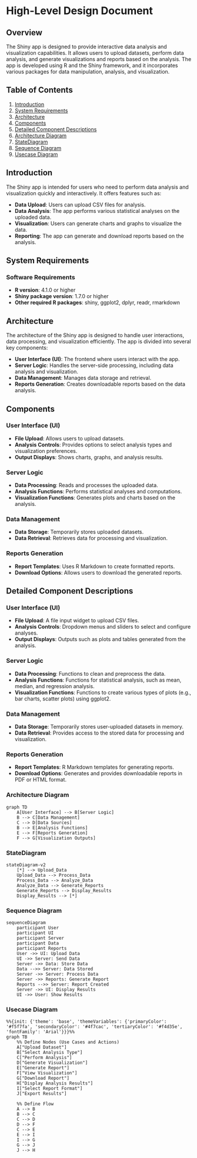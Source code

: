 # High-Level Design Document

## Overview

The Shiny app is designed to provide interactive data analysis and visualization capabilities. It allows users to upload datasets, perform data analysis, and generate visualizations and reports based on the analysis. The app is developed using R and the Shiny framework, and it incorporates various packages for data manipulation, analysis, and visualization.

## Table of Contents

1. [Introduction](#introduction)
2. [System Requirements](#system-requirements)
3. [Architecture](#architecture)
4. [Components](#components)
5. [Detailed Component Descriptions](#detailed-component-descriptions)
6. [Architecture Diagram](#architecture-diagram)
7. [StateDiagram](#statediagram)
8. [Sequence Diagram](#sequence-diagram)
9. [Usecase Diagram](#usecase-diagram)

## Introduction

The Shiny app is intended for users who need to perform data analysis and visualization quickly and interactively. It offers features such as:

- **Data Upload**: Users can upload CSV files for analysis.
- **Data Analysis**: The app performs various statistical analyses on the uploaded data.
- **Visualization**: Users can generate charts and graphs to visualize the data.
- **Reporting**: The app can generate and download reports based on the analysis.

## System Requirements

### Software Requirements

- **R version**: 4.1.0 or higher
- **Shiny package version**: 1.7.0 or higher
- **Other required R packages**: shiny, ggplot2, dplyr, readr, rmarkdown

## Architecture

The architecture of the Shiny app is designed to handle user interactions, data processing, and visualization efficiently. The app is divided into several key components:

- **User Interface (UI)**: The frontend where users interact with the app.
- **Server Logic**: Handles the server-side processing, including data analysis and visualization.
- **Data Management**: Manages data storage and retrieval.
- **Reports Generation**: Creates downloadable reports based on the data analysis.

## Components

### User Interface (UI)

- **File Upload**: Allows users to upload datasets.
- **Analysis Controls**: Provides options to select analysis types and visualization preferences.
- **Output Displays**: Shows charts, graphs, and analysis results.

### Server Logic

- **Data Processing**: Reads and processes the uploaded data.
- **Analysis Functions**: Performs statistical analyses and computations.
- **Visualization Functions**: Generates plots and charts based on the analysis.

### Data Management

- **Data Storage**: Temporarily stores uploaded datasets.
- **Data Retrieval**: Retrieves data for processing and visualization.

### Reports Generation

- **Report Templates**: Uses R Markdown to create formatted reports.
- **Download Options**: Allows users to download the generated reports.

## Detailed Component Descriptions

### User Interface (UI)

- **File Upload**: A file input widget to upload CSV files.
- **Analysis Controls**: Dropdown menus and sliders to select and configure analyses.
- **Output Displays**: Outputs such as plots and tables generated from the analysis.

### Server Logic

- **Data Processing**: Functions to clean and preprocess the data.
- **Analysis Functions**: Functions for statistical analysis, such as mean, median, and regression analysis.
- **Visualization Functions**: Functions to create various types of plots (e.g., bar charts, scatter plots) using ggplot2.

### Data Management

- **Data Storage**: Temporarily stores user-uploaded datasets in memory.
- **Data Retrieval**: Provides access to the stored data for processing and visualization.

### Reports Generation

- **Report Templates**: R Markdown templates for generating reports.
- **Download Options**: Generates and provides downloadable reports in PDF or HTML format.

### Architecture Diagram
```mermaid
graph TD
    A[User Interface] --> B[Server Logic]
    B --> C[Data Management]
    C --> D[Data Sources]
    B --> E[Analysis Functions]
    E --> F[Reports Generation]
    F --> G[Visualization Outputs]
```
### StateDiagram
```mermaid
stateDiagram-v2
    [*] --> Upload_Data
    Upload_Data --> Process_Data
    Process_Data --> Analyze_Data
    Analyze_Data --> Generate_Reports
    Generate_Reports --> Display_Results
    Display_Results --> [*]
```
### Sequence Diagram
```mermaid
sequenceDiagram
    participant User
    participant UI
    participant Server
    participant Data
    participant Reports
    User ->> UI: Upload Data
    UI ->> Server: Send Data
    Server ->> Data: Store Data
    Data -->> Server: Data Stored
    Server ->> Server: Process Data
    Server ->> Reports: Generate Report
    Reports -->> Server: Report Created
    Server ->> UI: Display Results
    UI ->> User: Show Results
```
### Usecase Diagram
```mermaid
%%{init: {'theme': 'base', 'themeVariables': {'primaryColor': '#f5f7fa', 'secondaryColor': '#4f7cac', 'tertiaryColor': '#f4d35e', 'fontFamily': 'Arial'}}}%%
graph TB
    %% Define Nodes (Use Cases and Actions)
    A["Upload Dataset"]
    B["Select Analysis Type"]
    C["Perform Analysis"]
    D["Generate Visualization"]
    E["Generate Report"]
    F["View Visualization"]
    G["Download Report"]
    H["Display Analysis Results"]
    I["Select Report Format"]
    J["Export Results"]

    %% Define Flow
    A --> B
    B --> C
    C --> D
    D --> F
    C --> E
    E --> I
    I --> G
    G --> J
    J --> H


```